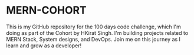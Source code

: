 # MERN-COHORT
This is my GitHub repository for the 100 days code challenge, which I'm doing as part of the Cohort by HKirat Singh. I'm building projects related to MERN Stack, System designs, and DevOps. Join me on this journey as I learn and grow as a developer!
